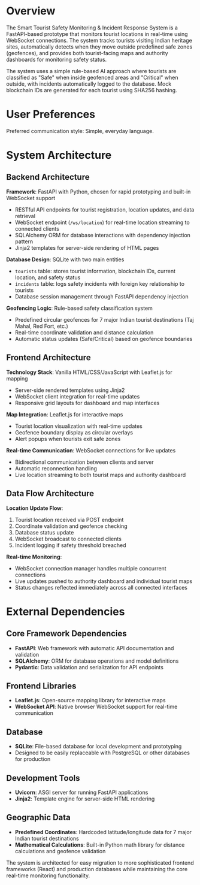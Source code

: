 # Overview

The Smart Tourist Safety Monitoring & Incident Response System is a FastAPI-based prototype that monitors tourist locations in real-time using WebSocket connections. The system tracks tourists visiting Indian heritage sites, automatically detects when they move outside predefined safe zones (geofences), and provides both tourist-facing maps and authority dashboards for monitoring safety status.

The system uses a simple rule-based AI approach where tourists are classified as "Safe" when inside geofenced areas and "Critical" when outside, with incidents automatically logged to the database. Mock blockchain IDs are generated for each tourist using SHA256 hashing.

# User Preferences

Preferred communication style: Simple, everyday language.

# System Architecture

## Backend Architecture

**Framework**: FastAPI with Python, chosen for rapid prototyping and built-in WebSocket support
- RESTful API endpoints for tourist registration, location updates, and data retrieval
- WebSocket endpoint (`/ws/location`) for real-time location streaming to connected clients
- SQLAlchemy ORM for database interactions with dependency injection pattern
- Jinja2 templates for server-side rendering of HTML pages

**Database Design**: SQLite with two main entities
- `tourists` table: stores tourist information, blockchain IDs, current location, and safety status
- `incidents` table: logs safety incidents with foreign key relationship to tourists
- Database session management through FastAPI dependency injection

**Geofencing Logic**: Rule-based safety classification system
- Predefined circular geofences for 7 major Indian tourist destinations (Taj Mahal, Red Fort, etc.)
- Real-time coordinate validation and distance calculation
- Automatic status updates (Safe/Critical) based on geofence boundaries

## Frontend Architecture

**Technology Stack**: Vanilla HTML/CSS/JavaScript with Leaflet.js for mapping
- Server-side rendered templates using Jinja2
- WebSocket client integration for real-time updates
- Responsive grid layouts for dashboard and map interfaces

**Map Integration**: Leaflet.js for interactive maps
- Tourist location visualization with real-time updates
- Geofence boundary display as circular overlays
- Alert popups when tourists exit safe zones

**Real-time Communication**: WebSocket connections for live updates
- Bidirectional communication between clients and server
- Automatic reconnection handling
- Live location streaming to both tourist maps and authority dashboard

## Data Flow Architecture

**Location Update Flow**:
1. Tourist location received via POST endpoint
2. Coordinate validation and geofence checking
3. Database status update
4. WebSocket broadcast to connected clients
5. Incident logging if safety threshold breached

**Real-time Monitoring**:
- WebSocket connection manager handles multiple concurrent connections
- Live updates pushed to authority dashboard and individual tourist maps
- Status changes reflected immediately across all connected interfaces

# External Dependencies

## Core Framework Dependencies
- **FastAPI**: Web framework with automatic API documentation and validation
- **SQLAlchemy**: ORM for database operations and model definitions
- **Pydantic**: Data validation and serialization for API endpoints

## Frontend Libraries
- **Leaflet.js**: Open-source mapping library for interactive maps
- **WebSocket API**: Native browser WebSocket support for real-time communication

## Database
- **SQLite**: File-based database for local development and prototyping
- Designed to be easily replaceable with PostgreSQL or other databases for production

## Development Tools
- **Uvicorn**: ASGI server for running FastAPI applications
- **Jinja2**: Template engine for server-side HTML rendering

## Geographic Data
- **Predefined Coordinates**: Hardcoded latitude/longitude data for 7 major Indian tourist destinations
- **Mathematical Calculations**: Built-in Python math library for distance calculations and geofence validation

The system is architected for easy migration to more sophisticated frontend frameworks (React) and production databases while maintaining the core real-time monitoring functionality.